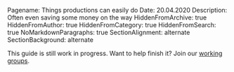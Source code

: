 Pagename: Things productions can easily do
Date: 20.04.2020
Description: Often even saving some money on the way
HiddenFromArchive: true
HiddenFromAuthor: true
HiddenFromCategory: true
HiddenFromSearch: true
NoMarkdownParagraphs: true
SectionAlignment: alternate
SectionBackground: alternate

This guide is still work in progress. Want to help finish it? Join our [working groups](/participate).

